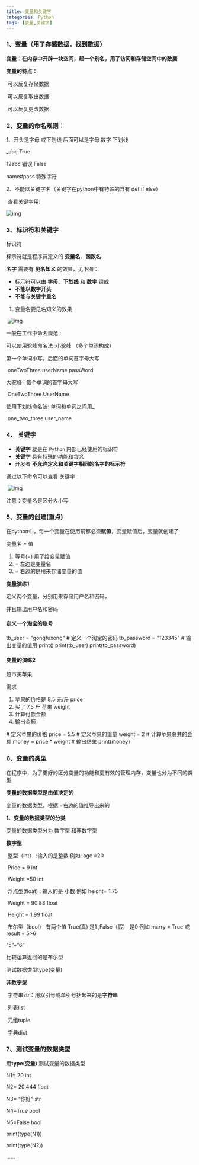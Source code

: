 ```yaml
---
title: 变量和关键字
categories: Python
tags: [变量,关键字]
---
```


### 1、**变量（用了存储数据，找到数据）**

**变量：在内存中开辟一块空间，起一个别名，用了访问和存储空间中的数据**

**变量的特点：**

​      可以反复存储数据

​      可以反复取出数据

​      可以反复更改数据

### **2、变量的命名**规则：

1、开头是字母 或下划线 后面可以是字母 数字 下划线

_abc  True

12abc  错误 False

name#pass   特殊字符

2、不能以关键字名（关键字在python中有特殊的含有  def  if  else）

​     查看关键字用:

![img](https://img-blog.csdn.net/2018073119522910?watermark/2/text/aHR0cHM6Ly9ibG9nLmNzZG4ubmV0L3FxXzM4MzMyNDM2/font/5a6L5L2T/fontsize/400/fill/I0JBQkFCMA==/dissolve/70)

### **3、标识符和关键字**

 标识符

标示符就是程序员定义的 **变量名**、**函数名**

**名字** 需要有 **见名知义** 的效果，见下图：

- 标示符可以由 **字母**、**下划线** 和 **数字** 组成
- **不能以数字开头**
- **不能与关键字重名**

1.  变量名要见名知义的效果

​         ![img](https://img-blog.csdn.net/2018073119522970?watermark/2/text/aHR0cHM6Ly9ibG9nLmNzZG4ubmV0L3FxXzM4MzMyNDM2/font/5a6L5L2T/fontsize/400/fill/I0JBQkFCMA==/dissolve/70)

   一般在工作中命名规范 :

可以使用驼峰命名法 :小驼峰 （多个单词构成）

第一个单词小写，后面的单词首字母大写

​                    oneTwoThree  userName  passWord

 大驼峰 :  每个单词的首字母大写

​                      OneTwoThree  UserName

使用下划线命名法: 单词和单词之间用_

​                  one_two_three  user_name

### **4、 关键字**

- **关键字** 就是在 `Python` 内部已经使用的标识符
- **关键字** 具有特殊的功能和含义
- 开发者 **不允许定义和关键字相同的名字的标示符**

通过以下命令可以查看 关键字：

​      ![img](https://img-blog.csdn.net/2018073119522910?watermark/2/text/aHR0cHM6Ly9ibG9nLmNzZG4ubmV0L3FxXzM4MzMyNDM2/font/5a6L5L2T/fontsize/400/fill/I0JBQkFCMA==/dissolve/70)

 

   注意：变量名是区分大小写

### **5、变量的创建(重点)**

在python中，每一个变量在使用前都必须**赋值**，变量赋值后，变量就创建了

变量名 = 值   

1. 等号(=) 用了给变量赋值
2. =  左边是变量名
3. =  右边的是用来存储变量的值

**变量演练1**

定义两个变量，分别用来存储用户名和密码，

并且输出用户名和密码

 #### 定义一个淘宝的账号
tb_user = "gongfuxong"
\# 定义一个淘宝的密码
tb_password = "123345"
\# 输出变量的值用 print()
print(tb_user)
print(tb_password)

#### **变量的演练2**

超市买苹果

需求

1. 苹果的价格是 8.5 元/斤 price
2. 买了 7.5 斤 苹果  weight
3. 计算付款金额
4. 输出金额

\#  定义苹果的价格
price = 5.5
\# 定义苹果的重量
weight = 2
\# 计算苹果总共的金额
money = price * weight
\# 输出结果
print(money）

### **6、变量的类型**

在程序中，为了更好的区分变量的功能和更有效的管理内存，变量也分为不同的类型

**变量的数据类型是由值决定的**

变量的数据类型，根据 =右边的值推导出来的

**1、变量的数据类型的分类**

 变量的数据类型分为 数字型 和非数字型

**数字型**

​       整型（int）  :输入的是整数   例如: age =20

​                      Price = 9   int

​                      Weight  =50  int

​       浮点型(float) :  输入的是 小数   例如  height= 1.75

​        Weight = 90.88  float

​        Height = 1.99   float

​       布尔型（bool） 有两个值 True(真) 是1  ,False（假） 是0  例如 marry = True  或  result = 5>6 

“5”+”6”     

比较运算返回的是布尔型

 测试数据类型type(变量)

**非数字型**

​          字符串str：用双引号或单引号括起来的是**字符串**

​          列表list

​          元组tuple

​          字典dict

### **7、测试变量的数据类型**

 用**type(****变量****)**   测试变量的数据类型

  N1=  20  int

  N2= 20.444   float

  N3= “你好”  str

  N4=True   bool

  N5=False   bool

print(type(N1))

print(type(N2))

......